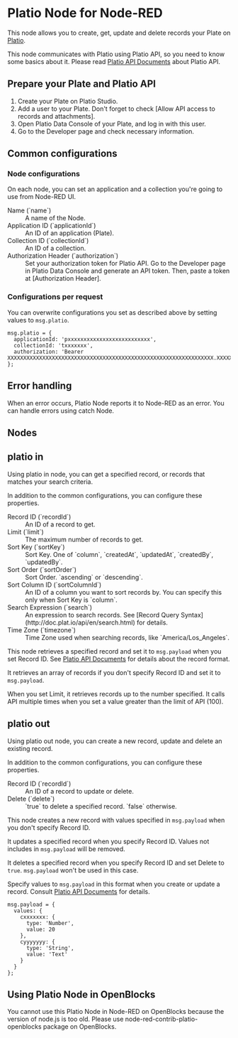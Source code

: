 # Platio Node for Node-RED

This node allows you to create, get, update and delete records your Plate on [Platio](https://plat.io/).

This node communicates with Platio using Platio API, so you need to know some basics about it. Please read [Platio API Documents](http://doc.plat.io/api/en/) about Platio API.


## Prepare your Plate and Platio API

1. Create your Plate on Platio Studio.
2. Add a user to your Plate. Don't forget to check [Allow API access to records and attachments].
3. Open Platio Data Console of your Plate, and log in with this user.
4. Go to the Developer page and check necessary information.


## Common configurations

### Node configurations

On each node, you can set an application and a collection you're going to use from Node-RED UI.

<dl>
  <dt>Name (`name`)</dt>
  <dd>A name of the Node.</dd>
  <dt>Application ID (`applicationId`)</dt>
  <dd>An ID of an application (Plate).</dd>
  <dt>Collection ID (`collectionId`)</dt>
  <dd>An ID of a collection.</dd>
  <dt>Authorization Header (`authorization`)</dt>
  <dd>Set your authorization token for Platio API. Go to the Developer page in Platio Data Console and generate an API token. Then, paste a token at [Authorization Header].</dd>
</dl>

### Configurations per request

You can overwrite configurations you set as described above by setting values to `msg.platio`.

```
msg.platio = {
  applicationId: 'pxxxxxxxxxxxxxxxxxxxxxxxxxx',
  collectionId: 'txxxxxxx',
  authorization: 'Bearer XXXXXXXXXXXXXXXXXXXXXXXXXXXXXXXXXXXXXXXXXXXXXXXXXXXXXXXXXXXXXXXXX.XXXXXXXXXXXXXXXXXXXXXXXXXXXXXXXXXXXXXXXXXXXXXXXXXXXXXXXXXXXXXXXXXXXXXXXXXXXXXXXXXXXXXXXXXXXXXXXXXXXXXXXXXXXXXXXXXXXXXXXXXXXXXXXXXXXXXXXXXXXXXXXXXXXXXXXXXXXXXXXXXXXXXXXXXXXXXXXXXXXXXXXXXXXXXXXXXXXXXXXXXXXXXXXXXXXXXXXXXXXXXXXXXXXXXXXXXXXXXXXXXXXXXXXXXXXXXXXX'
};
```


## Error handling

When an error occurs, Platio Node reports it to Node-RED as an error. You can handle errors using catch Node.


## Nodes

## platio in

Using platio in node, you can get a specified record, or records that matches your search criteria.

In addition to the common configurations, you can configure these properties.

<dl>
  <dt>Record ID (`recordId`)</dt>
  <dd>An ID of a record to get.</dd>
  <dt>Limit (`limit`)</dt>
  <dd>The maximum number of records to get.</dd>
  <dt>Sort Key (`sortKey`)</dt>
  <dd>Sort Key. One of `column`, `createdAt`, `updatedAt`, `createdBy`, `updatedBy`.</dd>
  <dt>Sort Order (`sortOrder`)</dt>
  <dd>Sort Order. `ascending` or `descending`.</dd>
  <dt>Sort Column ID (`sortColumnId`)</dt>
  <dd>An ID of a column you want to sort records by. You can specify this only when Sort Key is `column`.</dd>
  <dt>Search Expression (`search`)</dt>
  <dd>An expression to search records. See [Record Query Syntax](http://doc.plat.io/api/en/search.html) for details.</dd>
  <dt>Time Zone (`timezone`)</dt>
  <dd>Time Zone used when searching records, like `America/Los_Angeles`.</dd>
</dl>

This node retrieves a specified record and set it to `msg.payload` when you set Record ID. See [Platio API Documents](https://doc.plat.io/en/) for details about the record format.

It retrieves an array of records if you don't specify Record ID and set it to `msg.payload`.

When you set Limit, it retrieves records up to the number specified. It calls API multiple times when you set a value greater than the limit of API (100).

## platio out

Using platio out node, you can create a new record, update and delete an existing record.

In addition to the common configurations, you can configure these properties.

<dl>
  <dt>Record ID (`recordId`)</dt>
  <dd>An ID of a record to update or delete.</dd>
  <dt>Delete (`delete`)</dt>
  <dd>`true` to delete a specified record. `false` otherwise.</dd>
</dl>

This node creates a new record with values specified in `msg.payload` when you don't specify Record ID.

It updates a specified record when you specify Record ID. Values not includes in `msg.payload` will be removed.

It deletes a specified record when you specify Record ID and set Delete to `true`. `msg.payload` won't be used in this case.

Specify values to `msg.payload` in this format when you create or update a record. Consult [Platio API Documents](https://doc.plat.io/en/) for details.

```
msg.payload = {
  values: {
    cxxxxxxx: {
      type: 'Number',
      value: 20
    },
    cyyyyyyy: {
      type: 'String',
      value: 'Text'
    }
  }
};
```


## Using Platio Node in OpenBlocks

You cannot use this Platio Node in Node-RED on OpenBlocks because the version of node.js is too old. Please use node-red-contrib-platio-openblocks package on OpenBlocks.
